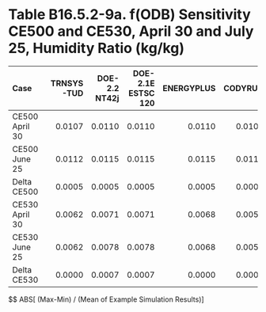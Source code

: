 # Table B16.5.2-9a. f(ODB) Sensitivity CE500 and CE530, April 30 and July 25, Humidity Ratio (kg/kg)
| Case           | TRNSYS-TUD | DOE-2.2 NT42j | DOE-2.1E ESTSC 120 | ENERGYPLUS | CODYRUN | HOT3000 |     |     Min |    Max |    Mean | Dev % $$ |     | TEST 0.0.0 | 
|:-------------- | ----------:| -------------:| ------------------:| ----------:| -------:| -------:| ---:| -------:| ------:| -------:| --------:| ---:| ----------:| 
| CE500 April 30 |     0.0107 |        0.0110 |             0.0110 |     0.0110 |  0.0109 |  0.0160 |     |  0.0107 | 0.0160 |  0.0118 |     45.3 |     |     0.0110 | 
| CE500 June 25  |     0.0112 |        0.0115 |             0.0115 |     0.0115 |  0.0115 |  0.0110 |     |  0.0110 | 0.0115 |  0.0114 |      4.4 |     |     0.0115 | 
| Delta CE500    |     0.0005 |        0.0005 |             0.0005 |     0.0005 |  0.0005 | -0.0050 |     | -0.0050 | 0.0005 | -0.0004 |        - |     |     0.0005 | 
| CE530 April 30 |     0.0062 |        0.0071 |             0.0071 |     0.0068 |  0.0055 |  0.0067 |     |  0.0055 | 0.0071 |  0.0066 |     24.6 |     |     0.0071 | 
| CE530 June 25  |     0.0062 |        0.0078 |             0.0078 |     0.0068 |  0.0055 |  0.0067 |     |  0.0055 | 0.0078 |  0.0068 |     34.2 |     |     0.0078 | 
| Delta CE530    |     0.0000 |        0.0007 |             0.0007 |     0.0000 |  0.0000 |  0.0000 |     |  0.0000 | 0.0007 |  0.0002 |        - |     |     0.0007 | 

$$ ABS[ (Max-Min) / (Mean of Example Simulation Results)]



